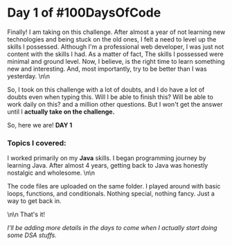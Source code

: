 # Day 1 of #100DaysOfCode


Finally! I am taking on this challenge. After almost a year of not learning new technologies and being stuck on the old ones, I felt a need to level up the skills I possessed. Although I'm a professional web developer, I was just not content with the skills I had. As a matter of fact, The skills I possessed were minimal and ground level. Now, I believe, is the right time to learn something new and interesting. And, most importantly, try to be better than I was yesterday. \n\n

So, I took on this challenge with a lot of doubts, and I do have a lot of doubts even when typing this. Will I be able to finish this? Will be able to work daily on this? and a million other questions. But I won't get the answer until I **actually take on the challenge.** 

So, here we are! **DAY 1**

### Topics I covered:
I worked primarily on my **Java** skills. I began programming journey by learning Java. After almost 4 years, getting back to Java was honestly nostalgic and wholesome. \n\n 

The code files are uploaded on the same folder. I played around with basic loops, functions, and conditionals. Nothing special, nothing fancy. Just a way to get back in. 

\n\n That's it!

*I'll be adding more details in the days to come when I actually start doing some DSA stuffs.*
